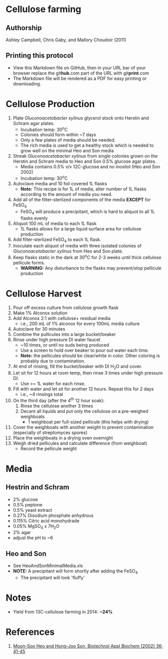 Cellulose farming
=================

## Authorship

Ashley Campbell, Chris Gaby, and Mallory Choudoir (2011)


## Printing this protocol

* View this Markdown file on GitHub, then in your URL bar of your browser 
  replace the git**hub**.com part of the URL with git**print**.com
* The Markdown file will be rendered as a PDF for easy printing or downloading.


# Cellulose Production

1. Plate *Gluconoacetobacter xylinus* glycerol stock onto Herstin and Schram agar plates. 
	* Incubation temp: 30<sup>o</sup>C 
	* Colonies should form within ~7 days
	* Only a few plates of media should be needed.
	* The rich media is used to get a healthy stock which is needed to grow well on the
  minimal Heo and Son media
1. Streak *Gluconoacetobacter xylinus* from single colonies grown on the Herstin 
and Schram media to Heo and Son 0.5% glucose agar plates. 
	* Media contains 0.5% v/v 12C-glucose and no inositol (Heo and Son 2002)
	* Incubation temp: 30<sup>o</sup>C 
1. Autoclave media and 10 foil covered 1L flasks 
    * __Note:__ This recipe is for 1L of media, alter number of 1L flasks according to 
    the amount of media you need.
1. Add all of the filter-sterlized components of the media __EXCEPT__ for FeSO<sub>4</sub>
    * FeSO<sub>4</sub> will produce a precipitant, which is hard to aliquot to all 1L 
    flasks evenly
1. Aliquot 100 mL of media to each 1L flask
	* 1L flasks allows for a large liquid surface area for cellulose production
1. Add filter-sterlized FeSO<sub>4</sub> to each 1L flask.
1. Inoculate each aliquot of media with three isolated colonies of *Gluconoacetobacter
xylinus* from Heo and Son plate. 
1. Keep flasks static in the dark at 30<sup>o</sup>C for 2-3 weeks until thick cellulose 
pellicule forms. 
	* __WARNING:__ Any disturbance to the flasks may prevent/stop pellicule production


# Cellulose Harvest

1. Pour off excess culture from cellulose growth flask
1. Make 1% Alconox solution
1. Add Alconox 2:1 with cellulose+ residual media 
	* i.e., 200 mL of 1% alconox for every 100mL media culture
1. Autoclave for 30 minutes
1. Combine the pullicules into a large bucket/beaker
1. Rinse under high pressure DI water faucet 
	* ~10 times, or until no suds being produced
	* Use a screen to hold over beaker to pour out water each time. 
	* __Note:__ the pellicules should be clear/white in color. 
	Other coloring is probably due to contamination.
1. At end of rinsing, fill the bucket/beaker with DI H<sub>2</sub>O and cover. 
1. Let sit for 12 hours at room temp, then rinse 3 times under high pressure DI.
	* Use >= 1L water for each rinse.
1. Fill with water and let sit for another 12 hours. Repeat this for 2 days 
	* i.e., ~4 rinsings total
1. On the third day (after the 4<sup>th</sup> 12 hour soak):
	1. Rinse the cellulose another 3 times
	1. Decant all liquids and put only the cellulose on a pre-weighed weighboats
		* 1 weighboat per full-sized pellicule (this helps with drying)
1. Cover the weighboats with another weight to prevent contamination
(especially of streptomyces spores)
1. Place the weighboats in a drying oven overnight
1. Weigh dried pellicules and calculate difference (from weighboat)
	* Record the pellicule weight

# Media

## Hestrin and Schram 

* 2% glucose
* 0.5% peptone
* 0.5% yeast extract
* 0.27% Disodium phosphate anhydrous
* 0.115% Citric acid monohydrade
* 0.05% MgSO<sub>4</sub> x 7H<sub>2</sub>O
* 2% agar
* adjust the pH to ~6


## Heo and Son

* See HeoAndSonMinimalMedia.xls
* __NOTE:__ A precipitant will form shortly after adding the FeSO<sub>4</sub> 
    * The precipitant will look 'fluffy'

# Notes

* Yield from 13C-cellulose farming in 2014: __~24%__

# References

1. [Moon-Soo Heo and Hong-Joo Son, Biotechnol Appl Biochem (2002) 36: 41-45](http://onlinelibrary.wiley.com/doi/10.1042/BA20020018/full)

